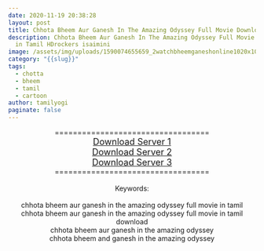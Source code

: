 ```yaml
---
date: 2020-11-19 20:38:28
layout: post
title: Chhota Bheem Aur Ganesh In The Amazing Odyssey Full Movie Download in Tamil HD
description: Chhota Bheem Aur Ganesh In The Amazing Odyssey Full Movie Download
  in Tamil HDrockers isaimini
image: /assets/img/uploads/1590074655659_2watchbheemganeshonline1020x1080_16x9images.jpg
category: "{{slug}}"
tags:
  - chotta
  - bheem
  - tamil
  - cartoon
author: tamilyogi
paginate: false
---
```

<div style="text-align: center;">==================================</div><div style="text-align: center;"><span style="font-size: large;"><a href="https://drive.google.com/file/d/1itaLqayy25DeH-lud4kHVOKs98ocO57n/view">Download Server 1</a></span></div><div style="text-align: center;"><span style="font-size: large;"><a href="https://drive.google.com/file/d/1itaLqayy25DeH-lud4kHVOKs98ocO57n/view">Download Server 2</a></span></div><div style="text-align: center;"><span style="font-size: large;"><a href="https://drive.google.com/file/d/1itaLqayy25DeH-lud4kHVOKs98ocO57n/view">Download Server 3</a></span></div><div style="text-align: center;">==================================</div><div style="text-align: center;"><br /></div><div style="text-align: center;">Keywords:</div><div style="text-align: center;"><br /></div><div style="text-align: center;"><div>chhota bheem aur ganesh in the amazing odyssey full movie in tamil</div><div>chhota bheem aur ganesh in the amazing odyssey full movie in tamil download</div><div>chhota bheem aur ganesh in the amazing odyssey</div><div>chhota bheem and ganesh in the amazing odyssey</div></div>